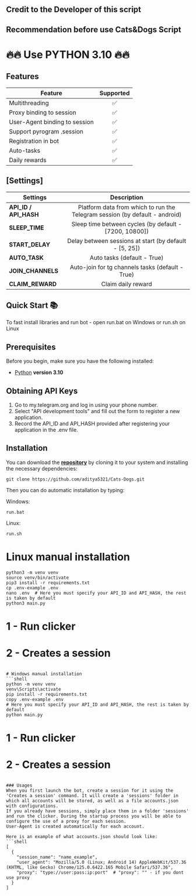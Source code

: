 ## Credit to the Developer of this script

## Recommendation before use Cats&Dogs Script

# 🔥🔥 Use PYTHON 3.10 🔥🔥

## Features  
| Feature                                                   | Supported |
|-----------------------------------------------------------|:---------:|
| Multithreading                                            |     ✅     |
| Proxy binding to session                                  |     ✅     |
| User-Agent binding to session                             |     ✅     |
| Support pyrogram .session                                 |     ✅     |
| Registration in bot                                       |     ✅     |
| Auto-tasks                                                |     ✅     |
| Daily rewards                                             |     ✅     |



## [Settings]
| Settings                |                                 Description                                 |
|-------------------------|:---------------------------------------------------------------------------:|
| **API_ID / API_HASH**   | Platform data from which to run the Telegram session (by default - android) |
| **SLEEP_TIME**          |           Sleep time between cycles (by default - [7200, 10800])            |
| **START_DELAY**         |            Delay between sessions at start (by default - [5, 25])           |
| **AUTO_TASK**           |                         Auto tasks (default - True)                         |
| **JOIN_CHANNELS**       |              Auto-join for tg channels tasks (default - True)               |
| **CLAIM_REWARD**        |                             Claim daily reward                              |

## Quick Start 📚

To fast install libraries and run bot - open run.bat on Windows or run.sh on Linux

## Prerequisites
Before you begin, make sure you have the following installed:
- [Python](https://www.python.org/downloads/) **version 3.10**

## Obtaining API Keys
1. Go to my.telegram.org and log in using your phone number.
2. Select "API development tools" and fill out the form to register a new application.
3. Record the API_ID and API_HASH provided after registering your application in the .env file.

## Installation
You can download the [**repository**](https://github.com/aditya5321/Cats-Dogs.git) by cloning it to your system and installing the necessary dependencies:
```shell
git clone https://github.com/aditya5321/Cats-Dogs.git
```

Then you can do automatic installation by typing:

Windows:
```shell
run.bat
```

Linux:
```shell
run.sh
```

# Linux manual installation
```shell
python3 -m venv venv
source venv/bin/activate
pip3 install -r requirements.txt
cp .env-example .env
nano .env  # Here you must specify your API_ID and API_HASH, the rest is taken by default
python3 main.py
```

# 1 - Run clicker
# 2 - Creates a session
```

# Windows manual installation
```shell
python -m venv venv
venv\Scripts\activate
pip install -r requirements.txt
copy .env-example .env
# Here you must specify your API_ID and API_HASH, the rest is taken by default
python main.py
```

# 1 - Run clicker
# 2 - Creates a session
```

### Usages
When you first launch the bot, create a session for it using the 'Creates a session' command. It will create a 'sessions' folder in which all accounts will be stored, as well as a file accounts.json with configurations.
If you already have sessions, simply place them in a folder 'sessions' and run the clicker. During the startup process you will be able to configure the use of a proxy for each session.
User-Agent is created automatically for each account.

Here is an example of what accounts.json should look like:
```shell
[
  {
    "session_name": "name_example",
    "user_agent": "Mozilla/5.0 (Linux; Android 14) AppleWebKit/537.36 (KHTML, like Gecko) Chrome/125.0.6422.165 Mobile Safari/537.36",
    "proxy": "type://user:pass:ip:port"  # "proxy": "" - if you dont use proxy
  }
]
```



#
